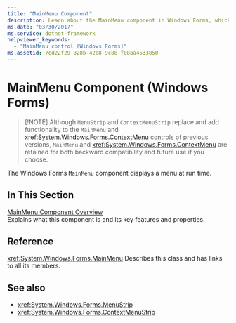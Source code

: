 ```yaml
---
title: "MainMenu Component"
description: Learn about the MainMenu component in Windows Forms, which displays a menu at run time and is retained for both backward compatibility and future use.
ms.date: "03/30/2017"
ms.service: dotnet-framework
helpviewer_keywords:
  - "MainMenu control [Windows Forms]"
ms.assetid: 7cd22f29-828b-42e8-9c88-f08aa4533850
---
```

# MainMenu Component (Windows Forms)
>
> [!NOTE]
> Although `MenuStrip` and `ContextMenuStrip` replace and add functionality to the `MainMenu` and <xref:System.Windows.Forms.ContextMenu> controls of previous versions, `MainMenu` and <xref:System.Windows.Forms.ContextMenu> are retained for both backward compatibility and future use if you choose.

The Windows Forms `MainMenu` component displays a menu at run time.

## In This Section

[MainMenu Component Overview](mainmenu-component-overview-windows-forms.md)\
Explains what this component is and its key features and properties.

## Reference

<xref:System.Windows.Forms.MainMenu>
Describes this class and has links to all its members.

## See also

- <xref:System.Windows.Forms.MenuStrip>
- <xref:System.Windows.Forms.ContextMenuStrip>
